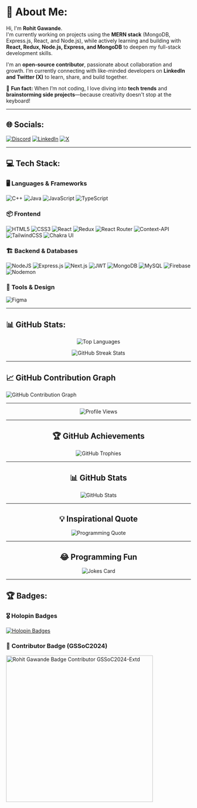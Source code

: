 # 💫 About Me:
Hi, I'm **Rohit Gawande**.  
I'm currently working on projects using the **MERN stack** (MongoDB, Express.js, React, and Node.js), while actively learning and building with **React, Redux, Node.js, Express, and MongoDB** to deepen my full-stack development skills.  

I'm an **open-source contributor**, passionate about collaboration and growth. I’m currently connecting with like-minded developers on **LinkedIn and Twitter (X)** to learn, share, and build together.  

🚀 **Fun fact:** When I’m not coding, I love diving into **tech trends** and **brainstorming side projects**—because creativity doesn't stop at the keyboard!  

---

## 🌐 Socials:
[![Discord](https://img.shields.io/badge/Discord-%237289DA.svg?logo=discord&logoColor=white)](https://discord.gg/rohit.ai)
[![LinkedIn](https://img.shields.io/badge/LinkedIn-%230077B5.svg?logo=linkedin&logoColor=white)](https://www.linkedin.com/in/rohit-gawande/)
[![X](https://img.shields.io/badge/X-black.svg?logo=X&logoColor=white)](https://x.com/@rrgawanderohit)  

---

## 💻 Tech Stack:
### 🖥️ **Languages & Frameworks**  
![C++](https://img.shields.io/badge/c++-%2300599C.svg?style=for-the-badge&logo=c%2B%2B&logoColor=white)
![Java](https://img.shields.io/badge/java-%23ED8B00.svg?style=for-the-badge&logo=openjdk&logoColor=white) 
![JavaScript](https://img.shields.io/badge/javascript-%23323330.svg?style=for-the-badge&logo=javascript&logoColor=%23F7DF1E) 
![TypeScript](https://img.shields.io/badge/typescript-%23007ACC.svg?style=for-the-badge&logo=typescript&logoColor=white)  

### 📦 **Frontend**  
![HTML5](https://img.shields.io/badge/html5-%23E34F26.svg?style=for-the-badge&logo=html5&logoColor=white) 
![CSS3](https://img.shields.io/badge/css3-%231572B6.svg?style=for-the-badge&logo=css3&logoColor=white)
![React](https://img.shields.io/badge/react-%2320232a.svg?style=for-the-badge&logo=react&logoColor=%2361DAFB) 
![Redux](https://img.shields.io/badge/redux-%23593d88.svg?style=for-the-badge&logo=redux&logoColor=white) 
![React Router](https://img.shields.io/badge/React_Router-CA4245?style=for-the-badge&logo=react-router&logoColor=white) 
![Context-API](https://img.shields.io/badge/Context--Api-000000?style=for-the-badge&logo=react) 
![TailwindCSS](https://img.shields.io/badge/tailwindcss-%2338B2AC.svg?style=for-the-badge&logo=tailwind-css&logoColor=white) 
![Chakra UI](https://img.shields.io/badge/chakra-%234ED1C5.svg?style=for-the-badge&logo=chakraui&logoColor=white)  

### 🏗️ **Backend & Databases**  
![NodeJS](https://img.shields.io/badge/node.js-6DA55F?style=for-the-badge&logo=node.js&logoColor=white) 
![Express.js](https://img.shields.io/badge/express.js-%23404d59.svg?style=for-the-badge&logo=express&logoColor=%2361DAFB) 
![Next.js](https://img.shields.io/badge/Next-black?style=for-the-badge&logo=next.js&logoColor=white) 
![JWT](https://img.shields.io/badge/JWT-black?style=for-the-badge&logo=JSON%20web%20tokens) 
![MongoDB](https://img.shields.io/badge/MongoDB-%234ea94b.svg?style=for-the-badge&logo=mongodb&logoColor=white) 
![MySQL](https://img.shields.io/badge/mysql-4479A1.svg?style=for-the-badge&logo=mysql&logoColor=white) 
![Firebase](https://img.shields.io/badge/firebase-a08021?style=for-the-badge&logo=firebase&logoColor=ffcd34) 
![Nodemon](https://img.shields.io/badge/NODEMON-%23323330.svg?style=for-the-badge&logo=nodemon&logoColor=%BBDEAD)  

### 🎨 **Tools & Design**  
![Figma](https://img.shields.io/badge/figma-%23F24E1E.svg?style=for-the-badge&logo=figma&logoColor=white)  

---

## 📊 GitHub Stats:
<p align="center">
  <img src="https://github-readme-stats.vercel.app/api/top-langs?username=rohit-cpp&show_icons=true&locale=en&layout=compact" alt="Top Languages" />
</p>

<p align="center">
  <img src="https://github-readme-streak-stats.herokuapp.com/?user=rohit-cpp&" alt="GitHub Streak Stats" />
</p>

---
## 📈 GitHub Contribution Graph
![GitHub Contribution Graph](https://github-readme-activity-graph.vercel.app/graph?username=rohit-cpp&theme=react)

---

<!-- Profile Views -->
<p align="center">
  <img src="https://komarev.com/ghpvc/?username=rohit-cpp&color=blue&style=flat" alt="Profile Views" />
</p>

---

<!-- GitHub Trophies -->
<h2 align="center">🏆 GitHub Achievements</h2>
<p align="center">
  <img src="https://github-profile-trophy.vercel.app/?username=rohit-cpp&theme=radical" alt="GitHub Trophies" />
</p>

---

<!-- GitHub Stats -->
<h2 align="center">📊 GitHub Stats</h2>
<p align="center">
  <img src="https://github-readme-stats.vercel.app/api?username=rohit-cpp&show_icons=true&theme=radical" alt="GitHub Stats" />
</p>

---

<!-- Random Programming Quote -->
<h2 align="center">💡 Inspirational Quote</h2>
<p align="center">
  <img src="https://quotes-github-readme.vercel.app/api?type=horizontal&theme=radical" alt="Programming Quote" />
</p>

---

<!-- Jokes -->
<h2 align="center">😂 Programming Fun</h2>
<p align="center">
  <img src="https://readme-jokes.vercel.app/api?theme=radical" alt="Jokes Card" />
</p>



---

## 🏆 Badges:

### 🎖️ **Holopin Badges**
<a href="https://holopin.io/@rohitcodder">
  <img src="https://holopin.me/rohitcodder" alt="Holopin Badges" />
</a>

### 🏅 **Contributor Badge (GSSoC2024)**
<a href="https://github.com/user-attachments/assets/c954567c-445b-4677-a510-2e1d7af69b1b">
  <img src="https://github.com/user-attachments/assets/c954567c-445b-4677-a510-2e1d7af69b1b" alt="Rohit Gawande Badge Contributor GSSoC2024-Extd" width="400"/>
</a>
